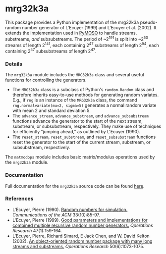 # mrg32k3a

This package provides a Python implementation of the mrg32k3a pseudo-random number generator of L'Ecuyer (1999) and L'Ecuyer et al. (2002). It extends the implementation used in [PyMOSO](https://github.com/pymoso/PyMOSO#the-pymosoprngmrg32k3a-module) to handle streams, substreams, *and* subsubstreams. The period of ~2<sup>191</sup> is split into ~2<sup>50</sup> streams of length 2<sup>141</sup>, each containing 2<sup>47</sup> substreams of length 2<sup>94</sup>, each containing 2<sup>47</sup> subsubstreams of length 2<sup>47</sup>.

### Details
The `mrg32k3a` module includes the `MRG32k3a` class and several useful functions for controlling the generators.
* The `MRG32k3a` class is a subclass of Python's `random.Random` class and therefore inherits easy-to-use methods for generating random variates. E.g., if `rng` is an instance of the `MRG32k3a` class, the command `rng.normalvariate(mu=2, sigma=5)` generates a normal random variate with mean 2 and standard deviation 5.
* The `advance_stream`, `advance_substream`, and `advance_subsubstream` functions advance the generator to the start of the next stream, substream, or subsubstream, respectively.
They make use of techniques for efficiently "jumping ahead," as outlined by L'Ecuyer (1990).
* The `reset_stream`, `reset_substream`, and `reset_subsubstream` functions reset the generator to the start of the current stream, substream, or subsubstream, respectively.

The `matmodops` module includes basic matrix/modulus operations used by the `mrg32k3a` module.

### Documentation
Full documentation for the `mrg32k3a` source code can be found [here](https://mrg32k3a.readthedocs.io/en/latest/).

### References
* L'Ecuyer, Pierre (1990). [Random numbers for simulation.](https://dl.acm.org/doi/10.1145/84537.84555) *Communications of the ACM* 33(10):85-97.
* L'Ecuyer, Pierre (1999). [Good parameters and implementations for combined multiple recursive random number generators.](https://pubsonline.informs.org/doi/pdf/10.1287/opre.47.1.159) *Operations Research* 47(1):159-164.
* L'Ecuyer, Pierre, Richard Simard, E Jack Chen, and W. David Kelton (2002). [An object-oriented random number package with many long streams and substreams.](https://pubsonline.informs.org/doi/10.1287/opre.50.6.1073.358) *Operations Research* 50(6):1073-1075.
